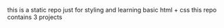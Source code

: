 
this is a static repo  just for styling and learning basic html + css 
this repo contains 3 projects
